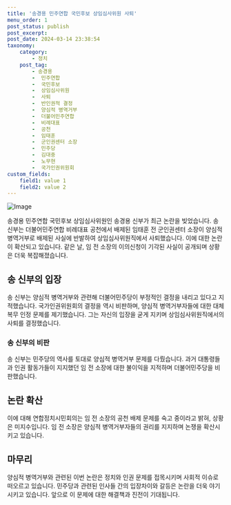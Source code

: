 ```yaml
---
title: '송경용 민주연합 국민후보 상임심사위원 사퇴'
menu_order: 1
post_status: publish
post_excerpt: 
post_date: 2024-03-14 23:38:54
taxonomy:
    category:
        - 정치
    post_tag:
        - 송경용
        -  민주연합
        -  국민후보
        -  상임심사위원
        -  사퇴
        -  반인권적 결정
        -  양심적 병역거부
        -  더불어민주연합
        -  비례대표
        -  공천
        -  임태훈
        -  군인권센터 소장
        -  민주당
        -  김대중
        -  노무현
        -  국가인권위원회
custom_fields:
    field1: value 1
    field2: value 2
---
```


![Image](https://imgnews.pstatic.net/image/047/2024/03/14/0002425728_001_20240314102101092.jpg?type=w647)

송경용 민주연합 국민후보 상임심사위원인 송경용 신부가 최근 논란을 빚었습니다. 송 신부는 더불어민주연합 비례대표 공천에서 배제된 임태훈 전 군인권센터 소장이 양심적 병역거부로 배제된 사실에 반발하여 상임심사위원직에서 사퇴했습니다. 이에 대한 논란이 확산되고 있습니다. 같은 날, 임 전 소장의 이의신청이 기각된 사실이 공개되며 상황은 더욱 복잡해졌습니다.
## 송 신부의 입장
송 신부는 양심적 병역거부와 관련해 더불어민주당이 부정적인 결정을 내리고 있다고 지적했습니다. 국가인권위원회의 결정을 역시 비판하며, 양심적 병역거부자들에 대한 대체 복무 인정 문제를 제기했습니다. 그는 자신의 입장을 굳게 지키며 상임심사위원직에서의 사퇴를 결정했습니다.
### 송 신부의 비판
송 신부는 민주당의 역사를 토대로 양심적 병역거부 문제를 다뤘습니다. 과거 대통령들과 인권 활동가들이 지지했던 임 전 소장에 대한 불이익을 지적하며 더불어민주당을 비판했습니다.
## 논란 확산
이에 대해 연합정치시민회의는 임 전 소장의 공천 배제 문제를 숙고 중이라고 밝혀, 상황은 미지수입니다. 임 전 소장은 양심적 병역거부자들의 권리를 지지하며 논쟁을 확산시키고 있습니다.
## 마무리
양심적 병역거부와 관련된 이번 논란은 정치와 인권 문제를 접목시키며 사회적 이슈로 떠오르고 있습니다. 민주당과 관련된 인사들 간의 입장차이와 갈등은 논란을 더욱 야기시키고 있습니다. 앞으로 이 문제에 대한 해결책과 진전이 기대됩니다.
